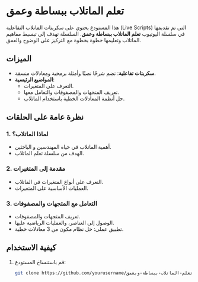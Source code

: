 # تعلم الماتلاب ببساطة وعمق  
هذا المستودع يحتوي على سكربتات الماتلاب التفاعلية (Live Scripts) التي تم تقديمها في سلسلة اليوتيوب **تعلم الماتلاب ببساطة وعمق**. السلسلة تهدف إلى تبسيط مفاهيم الماتلاب وتعليمها خطوة بخطوة مع التركيز على الوضوح والعمق.  

## الميزات  
- **سكربتات تفاعلية**: تضم شرحًا نصيًا وأمثلة برمجية ومعادلات منسقة.  
- **المواضيع الرئيسية**:  
  - التعرف على المتغيرات.  
  - تعريف المتجهات والمصفوفات والتعامل معها.  
  - حل أنظمة المعادلات الخطية باستخدام الماتلاب.  

## نظرة عامة على الحلقات  
### 1. **لماذا الماتلاب؟**  
   - أهمية الماتلاب في حياة المهندسين و الباحثين.  
   - الهدف من سلسلة تعلم الماتلاب.  

### 2. **مقدمة إلى المتغيرات**  
   - التعرف على أنواع المتغيرات في الماتلاب.  
   - العمليات الأساسية على المتغيرات.  

### 3. **التعامل مع المتجهات والمصفوفات**  
   - تعريف المتجهات والمصفوفات.  
   - الوصول إلى العناصر، والعمليات الرياضية عليها.  
   - تطبيق عملي: حل نظام مكون من 3 معادلات خطية.  

## كيفية الاستخدام  
1. قم باستنساخ المستودع:  
   ```bash
   git clone https://github.com/yourusername/تعلم-الماتلاب-ببساطة-وبعمق.git
